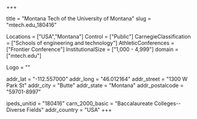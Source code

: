 
+++

title = "Montana Tech of the University of Montana"
slug = "mtech.edu_180416"

Locations = ["USA","Montana"]
Control = ["Public"]
CarnegieClassification = ["Schools of engineering and technology"]
AthleticConferences = ["Frontier Conference"]
InstitutionalSize = ["1,000 - 4,999"]
domain = ["mtech.edu"]

Logo = ""

addr_lat = "-112.557000"
addr_long = "46.012164"
addr_street = "1300 W Park St"
addr_city = "Butte"
addr_state = "Montana"
addr_postalcode = "59701-8997"

ipeds_unitid = "180416"
carn_2000_basic = "Baccalaureate Colleges--Diverse Fields"
addr_country = "USA"
+++
    

